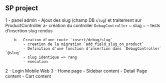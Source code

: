 ## SP project

1 - panel admin
    - Ajout des slug (champ DB `slug`) et traitement sur ProductController
      a- création du controller `DebugController`
            ~ slug ~
        - tests d'insertion slug rendus

        b - Creation d'une route `insert/debug/slug`
            - creation de la migration `add_field_slug_on_product`
            - Definition d'une fonction d'insertion dans `DebugController` `@slug`
            - slug identique => rang
            - execution
2 - Login 
        Mobile
        Web
3 - Home page
    - Sidebar content
    - Detail Page content
    - Cart content
